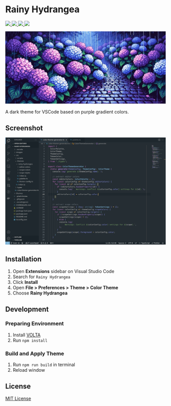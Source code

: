 # Rainy Hydrangea

<a href="https://marketplace.visualstudio.com/items?itemName=okenakt.rainy-hydrangea">
    <img src="https://img.shields.io/visual-studio-marketplace/v/okenakt.rainy-hydrangea?style=flat-square&labelColor=252D33&color=7CB2D6">
    <img src="https://img.shields.io/visual-studio-marketplace/d/okenakt.rainy-hydrangea?style=flat-square&labelColor=252D33&color=9098F0">
    <img src="https://img.shields.io/visual-studio-marketplace/i/okenakt.rainy-hydrangea?style=flat-square&labelColor=252D33&color=B187E0">
</a>
<a href="https://marketplace.visualstudio.com/items?itemName=okenakt.rainy-hydrangea&ssr=false#review-details">
    <img src="https://img.shields.io/visual-studio-marketplace/r/okenakt.rainy-hydrangea?style=flat-square&labelColor=252D33&color=D67CD5">
</a>

![](./images/top.png)

A dark theme for VSCode based on purple gradient colors.

## Screenshot

![](./images/screenshot.png)

## Installation

1. Open **Extensions** sidebar on Visual Studio Code
2. Search for `Rainy Hydrangea`
3. Click **Install**
4. Open **File > Preferences > Theme > Color Theme**
5. Choose **Rainy Hydrangea**

## Development

### Preparing Environment

1. Install [VOLTA](https://volta.sh/)
2. Run `npm install`

### Build and Apply Theme

1. Run `npm run build` in terminal
2. Reload window

## License

[MIT License](./LICENSE)
